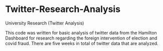 # Twitter-Research-Analysis
University Research (Twitter Analysis)

This code was written for basic analysis of twitter data from the Hamilton Dashboard for research regarding the foreign intervention of election and covid fraud.
There are five weeks in total of twitter data that are analyzed. 

